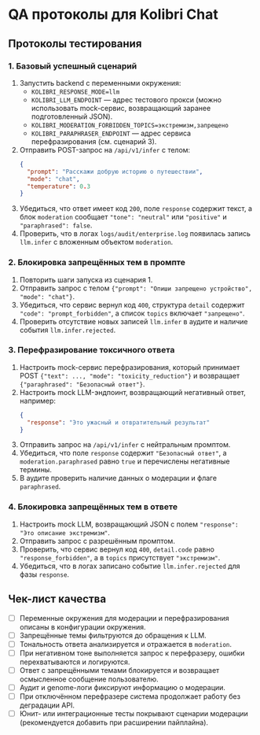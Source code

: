 # QA протоколы для Kolibri Chat

## Протоколы тестирования

### 1. Базовый успешный сценарий
1. Запустить backend с переменными окружения:
   - `KOLIBRI_RESPONSE_MODE=llm`
   - `KOLIBRI_LLM_ENDPOINT` — адрес тестового прокси (можно использовать mock-сервис, возвращающий заранее подготовленный JSON).
   - `KOLIBRI_MODERATION_FORBIDDEN_TOPICS=экстремизм,запрещено`
   - `KOLIBRI_PARAPHRASER_ENDPOINT` — адрес сервиса перефразирования (см. сценарий 3).
2. Отправить POST-запрос на `/api/v1/infer` с телом:
   ```json
   {
     "prompt": "Расскажи добрую историю о путешествии", 
     "mode": "chat",
     "temperature": 0.3
   }
   ```
3. Убедиться, что ответ имеет код `200`, поле `response` содержит текст, а блок `moderation` сообщает `"tone": "neutral"` или `"positive"` и `"paraphrased": false`.
4. Проверить, что в логах `logs/audit/enterprise.log` появилась запись `llm.infer` с вложенным объектом `moderation`.

### 2. Блокировка запрещённых тем в промпте
1. Повторить шаги запуска из сценария 1.
2. Отправить запрос с телом `{"prompt": "Опиши запрещено устройство", "mode": "chat"}`.
3. Убедиться, что сервис вернул код `400`, структура `detail` содержит `"code": "prompt_forbidden"`, а список `topics` включает `"запрещено"`.
4. Проверить отсутствие новых записей `llm.infer` в аудите и наличие события `llm.infer.rejected`.

### 3. Перефразирование токсичного ответа
1. Настроить mock-сервис перефразирования, который принимает POST `{"text": ..., "mode": "toxicity_reduction"}` и возвращает `{"paraphrased": "Безопасный ответ"}`.
2. Настроить mock LLM-эндпоинт, возвращающий негативный ответ, например:
   ```json
   {
     "response": "Это ужасный и отвратительный результат"
   }
   ```
3. Отправить запрос на `/api/v1/infer` с нейтральным промптом.
4. Убедиться, что поле `response` содержит `"Безопасный ответ"`, а `moderation.paraphrased` равно `true` и перечислены негативные термины.
5. В аудите проверить наличие данных о модерации и флаге `paraphrased`.

### 4. Блокировка запрещённых тем в ответе
1. Настроить mock LLM, возвращающий JSON с полем `"response": "Это описание экстремизм"`.
2. Отправить запрос с разрешённым промптом.
3. Проверить, что сервис вернул код `400`, `detail.code` равно `"response_forbidden"`, а в `topics` присутствует `"экстремизм"`.
4. Убедиться, что в логах записано событие `llm.infer.rejected` для фазы `response`.

## Чек-лист качества
- [ ] Переменные окружения для модерации и перефразирования описаны в конфигурации окружения.
- [ ] Запрещённые темы фильтруются до обращения к LLM.
- [ ] Тональность ответа анализируется и отражается в `moderation`.
- [ ] При негативном тоне выполняется запрос к перефразеру, ошибки перехватываются и логируются.
- [ ] Ответ с запрещёнными темами блокируется и возвращает осмысленное сообщение пользователю.
- [ ] Аудит и genome-логи фиксируют информацию о модерации.
- [ ] При отключённом перефразере система продолжает работу без деградации API.
- [ ] Юнит- или интеграционные тесты покрывают сценарии модерации (рекомендуется добавить при расширении пайплайна).
